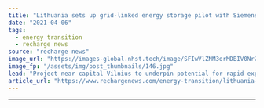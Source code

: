 ```yaml
---
title: "Lithuania sets up grid-linked energy storage pilot with Siemens in 'post-Soviet' move"
date: "2021-04-06"
tags: 
  - energy transition
  - recharge news
source: "recharge news"
image_url: "https://images-global.nhst.tech/image/SFIwVlZNM3orMDBIV0NrZUN0ZXhEVmRhNzROVG81WWhkTHhFanJhekdVaz0=/nhst/binary/c0eaffe88153e539a65b67c4308a4eaf"
image_fp: "/assets/img/post_thumbnails/146.jpg"
lead: "Project near capital Vilnius to underpin potential for rapid expansion of renewable energies and increase independence from Russian power imports"
article_url: "https://www.rechargenews.com/energy-transition/lithuania-sets-up-grid-linked-energy-storage-pilot-with-siemens-in-post-soviet-move/2-1-991072"
---
```


---
